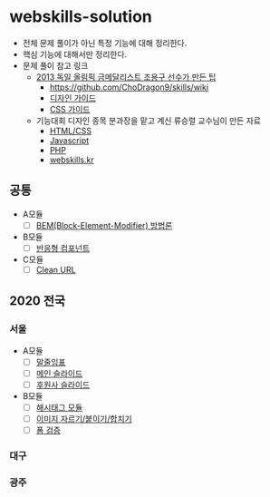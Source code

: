 # webskills-solution

- 전체 문제 풀이가 아닌 특정 기능에 대해 정리한다.
- 핵심 기능에 대해서만 정리한다.
- 문제 풀이 참고 링크
  - [2013 독일 올림픽 금메달리스트 조용구 선수가 만든 팁](https://github.com/ChoDragon9/skills)
    - https://github.com/ChoDragon9/skills/wiki
    - [디자인 가이드](https://github.com/ChoDragon9/skills/wiki/%EB%94%94%EC%9E%90%EC%9D%B8-%EA%B0%80%EC%9D%B4%EB%93%9C-%EC%A0%95%EB%A6%AC)
    - [CSS 가이드](https://github.com/ChoDragon9/skills/wiki/%EB%A0%88%EC%9D%B4%EC%95%84%EC%9B%83%EA%B3%BC%EC%A0%9C-%EC%95%84%EB%A6%84%EB%8B%B5%EA%B2%8C-%ED%95%B4%EA%B2%B0%ED%95%98%EA%B8%B0)
  - 기능대회 디자인 종목 분과장을 맡고 계신 류승렬 교수님이 만든 자료
    - [HTML/CSS](https://webskills.kr/2018/data/WEB_HTML_CSS.pdf)
    - [Javascript](https://webskills.kr/2018/data/JavaScript_jQuery.pdf)
    - [PHP](https://webskills.kr/2018/data/PHP_Web_Programming.pdf)
    - [webskills.kr](https://webskills.kr/)

## 공통

- A모듈
  - [ ] [BEM(Block-Element-Modifier) 방법론](./C_Module/공통-BEMCSS/)
- B모듈
  - [ ] [반응형 컴포넌트](./B_Module/공통-반응형-컴포넌트/)
- C모듈
  - [ ] [Clean URL](./C_Module/공통-clean-url/)

## 2020 전국

### 서울

- A모듈
  - [ ] [말줄임표](./A_Module/2020-서울-말줄임표/)
  - [ ] [메인 슬라이드](./A_Module/2020-서울-메인-슬라이드/)
  - [ ] [후원사 슬라이드](./A_Module/2020-서울-후원사-슬라이드/)
- B모듈
  - [ ] [해시태그 모듈](./B_Module/2020-서울-해시태그/)
  - [ ] [이미지 자르기/붙이기/합치기](./B_Module/2020-서울-이미지-자르기-붙이기-합치기/)
  - [ ] [폼 검증](./B_Module/2020-서울-폼-검증/)
  
### 대구

### 광주